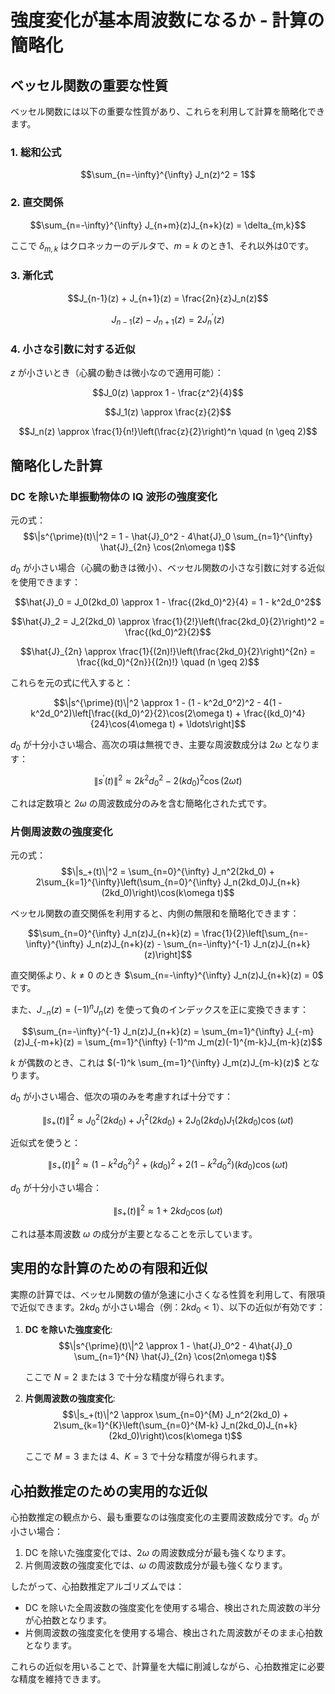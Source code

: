 # 強度変化が基本周波数になるか - 計算の簡略化

## ベッセル関数の重要な性質

ベッセル関数には以下の重要な性質があり、これらを利用して計算を簡略化できます。

### 1. 総和公式

$$\sum_{n=-\infty}^{\infty} J_n(z)^2 = 1$$

### 2. 直交関係

$$\sum_{n=-\infty}^{\infty} J_{n+m}(z)J_{n+k}(z) = \delta_{m,k}$$

ここで $\delta_{m,k}$ はクロネッカーのデルタで、$m=k$ のとき1、それ以外は0です。

### 3. 漸化式

$$J_{n-1}(z) + J_{n+1}(z) = \frac{2n}{z}J_n(z)$$

$$J_{n-1}(z) - J_{n+1}(z) = 2J_n^{\prime}(z)$$

### 4. 小さな引数に対する近似

$z$ が小さいとき（心臓の動きは微小なので適用可能）：

$$J_0(z) \approx 1 - \frac{z^2}{4}$$

$$J_1(z) \approx \frac{z}{2}$$

$$J_n(z) \approx \frac{1}{n!}\left(\frac{z}{2}\right)^n \quad (n \geq 2)$$

## 簡略化した計算

### DC を除いた単振動物体の IQ 波形の強度変化

元の式：
$$\|s^{\prime}(t)\|^2 = 1 - \hat{J}_0^2 - 4\hat{J}_0 \sum_{n=1}^{\infty} \hat{J}_{2n} \cos(2n\omega t)$$

$d_0$ が小さい場合（心臓の動きは微小）、ベッセル関数の小さな引数に対する近似を使用できます：

$$\hat{J}_0 = J_0(2kd_0) \approx 1 - \frac{(2kd_0)^2}{4} = 1 - k^2d_0^2$$

$$\hat{J}_2 = J_2(2kd_0) \approx \frac{1}{2!}\left(\frac{2kd_0}{2}\right)^2 = \frac{(kd_0)^2}{2}$$

$$\hat{J}_{2n} \approx \frac{1}{(2n)!}\left(\frac{2kd_0}{2}\right)^{2n} = \frac{(kd_0)^{2n}}{(2n)!} \quad (n \geq 2)$$

これらを元の式に代入すると：

$$\|s^{\prime}(t)\|^2 \approx 1 - (1 - k^2d_0^2)^2 - 4(1 - k^2d_0^2)\left[\frac{(kd_0)^2}{2}\cos(2\omega t) + \frac{(kd_0)^4}{24}\cos(4\omega t) + \ldots\right]$$

$d_0$ が十分小さい場合、高次の項は無視でき、主要な周波数成分は $2\omega$ となります：

$$\|s^{\prime}(t)\|^2 \approx 2k^2d_0^2 - 2(kd_0)^2\cos(2\omega t)$$

これは定数項と $2\omega$ の周波数成分のみを含む簡略化された式です。

### 片側周波数の強度変化

元の式：
$$\|s_+(t)\|^2 = \sum_{n=0}^{\infty} J_n^2(2kd_0) + 2\sum_{k=1}^{\infty}\left(\sum_{n=0}^{\infty} J_n(2kd_0)J_{n+k}(2kd_0)\right)\cos(k\omega t)$$

ベッセル関数の直交関係を利用すると、内側の無限和を簡略化できます：

$$\sum_{n=0}^{\infty} J_n(z)J_{n+k}(z) = \frac{1}{2}\left[\sum_{n=-\infty}^{\infty} J_n(z)J_{n+k}(z) - \sum_{n=-\infty}^{-1} J_n(z)J_{n+k}(z)\right]$$

直交関係より、$k \neq 0$ のとき $\sum_{n=-\infty}^{\infty} J_n(z)J_{n+k}(z) = 0$ です。

また、$J_{-n}(z) = (-1)^n J_n(z)$ を使って負のインデックスを正に変換できます：

$$\sum_{n=-\infty}^{-1} J_n(z)J_{n+k}(z) = \sum_{m=1}^{\infty} J_{-m}(z)J_{-m+k}(z) = \sum_{m=1}^{\infty} (-1)^m J_m(z)(-1)^{m-k}J_{m-k}(z)$$

$k$ が偶数のとき、これは $(-1)^k \sum_{m=1}^{\infty} J_m(z)J_{m-k}(z)$ となります。

$d_0$ が小さい場合、低次の項のみを考慮すれば十分です：

$$\|s_+(t)\|^2 \approx J_0^2(2kd_0) + J_1^2(2kd_0) + 2J_0(2kd_0)J_1(2kd_0)\cos(\omega t)$$

近似式を使うと：

$$\|s_+(t)\|^2 \approx (1 - k^2d_0^2)^2 + (kd_0)^2 + 2(1 - k^2d_0^2)(kd_0)\cos(\omega t)$$

$d_0$ が十分小さい場合：

$$\|s_+(t)\|^2 \approx 1 + 2kd_0\cos(\omega t)$$

これは基本周波数 $\omega$ の成分が主要となることを示しています。

## 実用的な計算のための有限和近似

実際の計算では、ベッセル関数の値が急速に小さくなる性質を利用して、有限項で近似できます。$2kd_0$ が小さい場合（例：$2kd_0 < 1$）、以下の近似が有効です：

1. **DC を除いた強度変化**:
   $$\|s^{\prime}(t)\|^2 \approx 1 - \hat{J}_0^2 - 4\hat{J}_0 \sum_{n=1}^{N} \hat{J}_{2n} \cos(2n\omega t)$$
   
   ここで $N = 2$ または $3$ で十分な精度が得られます。

2. **片側周波数の強度変化**:
   $$\|s_+(t)\|^2 \approx \sum_{n=0}^{M} J_n^2(2kd_0) + 2\sum_{k=1}^{K}\left(\sum_{n=0}^{M-k} J_n(2kd_0)J_{n+k}(2kd_0)\right)\cos(k\omega t)$$
   
   ここで $M = 3$ または $4$、$K = 3$ で十分な精度が得られます。

## 心拍数推定のための実用的な近似

心拍数推定の観点から、最も重要なのは強度変化の主要周波数成分です。$d_0$ が小さい場合：

1. DC を除いた強度変化では、$2\omega$ の周波数成分が最も強くなります。
2. 片側周波数の強度変化では、$\omega$ の周波数成分が最も強くなります。

したがって、心拍数推定アルゴリズムでは：

- DC を除いた全周波数の強度変化を使用する場合、検出された周波数の半分が心拍数となります。
- 片側周波数の強度変化を使用する場合、検出された周波数がそのまま心拍数となります。

これらの近似を用いることで、計算量を大幅に削減しながら、心拍数推定に必要な精度を維持できます。